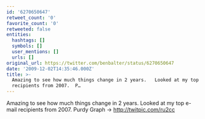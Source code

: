 ```yaml
---
id: '6270650647'
retweet_count: '0'
favorite_count: '0'
retweeted: false
entities:
  hashtags: []
  symbols: []
  user_mentions: []
  urls: []
original_url: https://twitter.com/benbalter/status/6270650647
date: '2009-12-02T14:35:46.000Z'
title: >-
  Amazing to see how much things change in 2 years.   Looked at my top e-mail
  recipients from 2007.  P…
---
```


Amazing to see how much things change in 2 years.   Looked at my top e-mail recipients from 2007.  Purdy Graph -&gt; http://twitpic.com/ru2cc